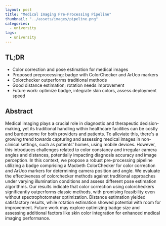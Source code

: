 ```yaml
---
layout: post
title: "Medical Imaging Pre-Processing Pipeline"
thumbnail: "../assets/images/pipeline.png"
categories:
  - university
tags:
  - university
---
```


## TL;DR

- Color correction and pose estimation for medical images
- Proposed preprocessing: badge with ColorChecker and ArUco markers
- Colorchecker outperforms traditional methods
- Good distance estimation; rotation needs improvement
- Future work: optimize badge, integrate skin colors, assess deployment speed

## Abstract

Medical imaging plays a crucial role in diagnostic and therapeutic decision-making, yet its traditional handling within healthcare facilities can be costly and burdensome for both providers and patients. To alleviate this, there's a growing trend towards capturing and assessing medical images in non-clinical settings, such as patients' homes, using mobile devices. However, this introduces challenges related to color constancy and irregular camera angles and distances, potentially impacting diagnosis accuracy and image perception. In this context, we propose a robust pre-processing pipeline utilizing a badge comprising a Macbeth ColorChecker for color correction and ArUco markers for determining camera position and angle. We evaluate the effectiveness of colorchecker methods against traditional approaches under varying illumination conditions and assess different pose estimation algorithms. Our results indicate that color correction using colorcheckers significantly outperforms classic methods, with promising feasibility even without spectrophotometer optimization. Distance estimation yielded satisfactory results, while rotation estimation showed potential with room for improvement. Future work may explore optimizing badge size and assessing additional factors like skin color integration for enhanced medical imaging performance.
